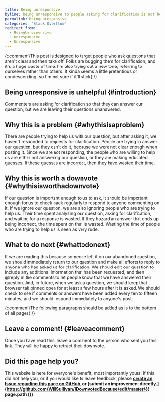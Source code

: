 ```yaml
---
title: Being unresponsive
byline: being unresponsive to people asking for clarification is not helpful
permalink: beingunresponsive
categories: "Stack Overflow"
redirect_from:
  - BeingUnresponsive
  - unresponsive
  - Unresponsive
---
```

{::comment}This post is designed to target people who ask questions that aren't clear and then take off. Folks are bugging them 
for clarification, and it's a huge waste of time. I'm also trying out a new tone, referring to ourselves rather than others. It 
kinda seems a little pretentious or condescending, so I'm not sure if it'll stick{:/}
## Being unresponsive is unhelpful {#introduction}
Commenters are asking for clarification so that they can answer our question, but we are leaving their questions unanswered.

## Why this is a problem {#whythisisaproblem}
There are people trying to help us with our question, but after asking it, we haven't responded to requests for clarification. People are trying to answer our question, but they can't do it, because we were not clear enough when posting it. Since we are not responding, the people who are willing to help us are either not answering our question, or they are making educated guesses. If these guesses are incorrect, then they have wasted their time. 

## Why this is worth a downvote {#whythisisworthadownvote}
If our question is important enough to us to ask, it should be important enough for us to check back regularly to respond to anyone commenting on it. If we ignore our question, we are also ignoring people who are trying to help us. Their time spent analyzing our question, asking for clarification, and waiting for a response is wasted. If they hazard an answer that ends up being incorrect, the time spent on that is wasted. Wasting the time of people who are trying to help us is seen as very rude. 

## What to do next {#whattodonext}
If we are reading this because someone left it on our abandoned question, we should immediately return to our question and make all efforts to reply to anyone who has asked us for clarification. We should edit our question to include any additional information that has been requested, and then @reply in the comments to let people know that we have answered their question. And, in future, when we ask a question, we should keep that browser tab pinned open for at least a few hours after it is asked. We should check to see if comments or answers have been added every ten to fifteen minutes, and we should respond immediately to anyone's post. 

{::comment}The following paragraphs should be added as is to the bottom of all pages{:/}
## Leave a comment! {#leaveacomment}
Once you have read this, leave a comment to the person who sent you this link. They will be happy to retract their downvote.

## Did this page help you?
This website is here for everyone's benefit, most importantly yours! If this did <i>not</i> help you, or if you would
like to leave feedback, please **[create an Issue regarding this page on GitHub,](https://github.com/WillSullivan/IDownvotedBecause/issues/new) or [submit an improvement directly.](https://github.com/WillSullivan/IDownvotedBecause/edit/master/{{ page.path }})**
